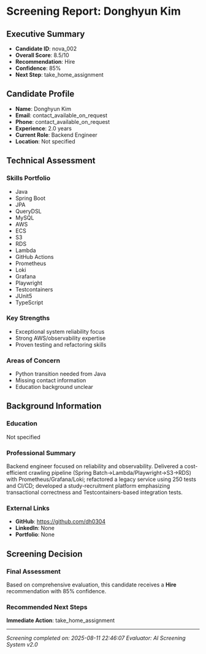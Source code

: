# Screening Report: Donghyun Kim

## Executive Summary
- **Candidate ID**: nova_002
- **Overall Score**: 8.5/10
- **Recommendation**: Hire
- **Confidence**: 85%
- **Next Step**: take_home_assignment

## Candidate Profile
- **Name**: Donghyun Kim
- **Email**: contact_available_on_request
- **Phone**: contact_available_on_request
- **Experience**: 2.0 years
- **Current Role**: Backend Engineer
- **Location**: Not specified

## Technical Assessment

### Skills Portfolio
- Java
- Spring Boot
- JPA
- QueryDSL
- MySQL
- AWS
- ECS
- S3
- RDS
- Lambda
- GitHub Actions
- Prometheus
- Loki
- Grafana
- Playwright
- Testcontainers
- JUnit5
- TypeScript


### Key Strengths
- Exceptional system reliability focus
- Strong AWS/observability expertise
- Proven testing and refactoring skills

### Areas of Concern
- Python transition needed from Java
- Missing contact information
- Education background unclear

## Background Information

### Education
Not specified

### Professional Summary
Backend engineer focused on reliability and observability. Delivered a cost-efficient crawling pipeline (Spring Batch→Lambda/Playwright→S3→RDS) with Prometheus/Grafana/Loki; refactored a legacy service using 250 tests and CI/CD; developed a study-recruitment platform emphasizing transactional correctness and Testcontainers-based integration tests.

### External Links
- **GitHub**: https://github.com/dh0304
- **LinkedIn**: None
- **Portfolio**: None

## Screening Decision

### Final Assessment
Based on comprehensive evaluation, this candidate receives a **Hire** recommendation with 85% confidence.

### Recommended Next Steps
**Immediate Action**: take_home_assignment

---
*Screening completed on: 2025-08-11 22:46:07*
*Evaluator: AI Screening System v2.0*
